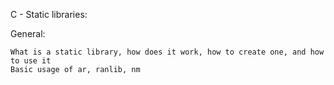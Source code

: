 C - Static libraries:

  General:

	What is a static library, how does it work, how to create one, and how to use it
	Basic usage of ar, ranlib, nm 